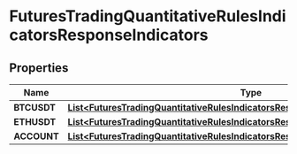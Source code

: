 

# FuturesTradingQuantitativeRulesIndicatorsResponseIndicators


## Properties

| Name | Type | Description | Notes |
|------------ | ------------- | ------------- | -------------|
|**BTCUSDT** | [**List&lt;FuturesTradingQuantitativeRulesIndicatorsResponseIndicatorsBTCUSDTInner&gt;**](FuturesTradingQuantitativeRulesIndicatorsResponseIndicatorsBTCUSDTInner.md) |  |  [optional] |
|**ETHUSDT** | [**List&lt;FuturesTradingQuantitativeRulesIndicatorsResponseIndicatorsBTCUSDTInner&gt;**](FuturesTradingQuantitativeRulesIndicatorsResponseIndicatorsBTCUSDTInner.md) |  |  [optional] |
|**ACCOUNT** | [**List&lt;FuturesTradingQuantitativeRulesIndicatorsResponseIndicatorsACCOUNTInner&gt;**](FuturesTradingQuantitativeRulesIndicatorsResponseIndicatorsACCOUNTInner.md) |  |  [optional] |



